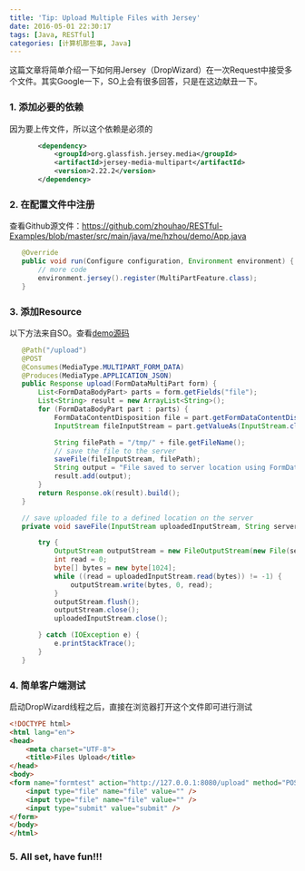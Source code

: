 ```yaml
---
title: 'Tip: Upload Multiple Files with Jersey'
date: 2016-05-01 22:30:17
tags: [Java, RESTful]
categories: [计算机那些事, Java]
---
```

这篇文章将简单介绍一下如何用Jersey（DropWizard）在一次Request中接受多个文件。其实Google一下，SO上会有很多回答，只是在这边献丑一下。
<!-- more -->

### 1. 添加必要的依赖
因为要上传文件，所以这个依赖是必须的
```xml
       <dependency>
           <groupId>org.glassfish.jersey.media</groupId>
           <artifactId>jersey-media-multipart</artifactId>
           <version>2.22.2</version>
       </dependency>
```

### 2. 在配置文件中注册
查看Github源文件：https://github.com/zhouhao/RESTful-Examples/blob/master/src/main/java/me/hzhou/demo/App.java

```java
   @Override
   public void run(Configure configuration, Environment environment) {
       // more code
       environment.jersey().register(MultiPartFeature.class);
   }
```

### 3. 添加Resource
以下方法来自SO。查看[demo源码](https://github.com/zhouhao/RESTful-Examples/blob/master/src/main/java/me/hzhou/demo/Res.java)

```java
   @Path("/upload")
   @POST
   @Consumes(MediaType.MULTIPART_FORM_DATA)
   @Produces(MediaType.APPLICATION_JSON)
   public Response upload(FormDataMultiPart form) {
       List<FormDataBodyPart> parts = form.getFields("file");
       List<String> result = new ArrayList<String>();
       for (FormDataBodyPart part : parts) {
           FormDataContentDisposition file = part.getFormDataContentDisposition();
           InputStream fileInputStream = part.getValueAs(InputStream.class);

           String filePath = "/tmp/" + file.getFileName();
           // save the file to the server
           saveFile(fileInputStream, filePath);
           String output = "File saved to server location using FormDataMultiPart : " + filePath;
           result.add(output);
       }
       return Response.ok(result).build();
   }

   // save uploaded file to a defined location on the server
   private void saveFile(InputStream uploadedInputStream, String serverLocation) {

       try {
           OutputStream outputStream = new FileOutputStream(new File(serverLocation));
           int read = 0;
           byte[] bytes = new byte[1024];
           while ((read = uploadedInputStream.read(bytes)) != -1) {
               outputStream.write(bytes, 0, read);
           }
           outputStream.flush();
           outputStream.close();
           uploadedInputStream.close();

       } catch (IOException e) {
           e.printStackTrace();
       }
   }
```

### 4. 简单客户端测试
启动DropWizard线程之后，直接在浏览器打开这个文件即可进行测试
```html
<!DOCTYPE html>
<html lang="en">
<head>
    <meta charset="UTF-8">
    <title>Files Upload</title>
</head>
<body>
<form name="formtest" action="http://127.0.0.1:8080/upload" method="POST" enctype="multipart/form-data">
    <input type="file" name="file" value="" />
    <input type="file" name="file" value="" />
    <input type="submit" value="submit" />
</form>
</body>
</html>
```

### 5. All set, have fun!!!
